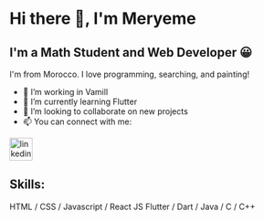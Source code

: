 # Hi there 👋, I'm Meryeme 
## I'm a Math Student and Web Developer 😀
I'm from Morocco. I love programming, searching, and painting! 

- 💼 I’m working in Vamill
- 🌱 I’m currently learning Flutter 
- 👯 I’m looking to collaborate on new projects 
- 📫 You can connect with me:   

[<img src='https://cdn.jsdelivr.net/npm/simple-icons@3.0.1/icons/linkedin.svg' alt='linkedin' height='40'>](https://www.linkedin.com/in/meryeme-el-madani-9990411b6/)  

## Skills: 
HTML / CSS / Javascript / React JS
Flutter / Dart / Java / C / C++ 





